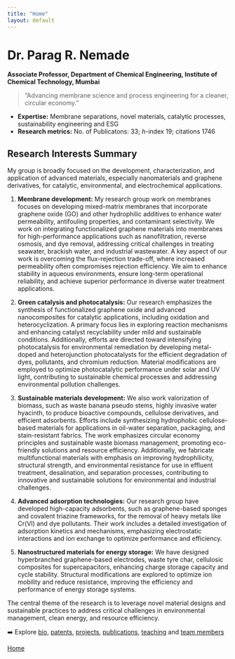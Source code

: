 ```yaml
---             
title: "Home"
layout: default
---
```


# Dr. Parag R. Nemade

**Associate Professor, Department of Chemical Engineering, Institute of Chemical Technology, Mumbai**  

> “Advancing membrane science and  process engineering for a cleaner, circular economy.”

- **Expertise:** Membrane separations, novel materials, catalytic processes, sustainability engineering and ESG   
- **Research metrics:** No. of Publicatons: 33; *h*-index 19; citations 1746

## Research Interests Summary
My group is broadly focused on the development, characterization, and application of advanced materials, especially nanomaterials and graphene derivatives, for catalytic, environmental, and electrochemical applications. 

1.	**Membrane development:** 
My research group work on membranes focuses on developing mixed-matrix membranes that incorporate graphene oxide (GO) and other hydrophilic additives to enhance water permeability, antifouling properties, and contaminant selectivity. We work on integrating functionalized graphene materials into membranes for high-performance applications such as nanofiltration, reverse osmosis, and dye removal, addressing critical challenges in treating seawater, brackish water, and industrial wastewater. A key aspect of our work is overcoming the flux-rejection trade-off, where increased permeability often compromises rejection efficiency. We aim to enhance stability in aqueous environments, ensure long-term operational reliability, and achieve superior performance in diverse water treatment applications. 

2.	**Green catalysis and photocatalysis:** 
Our research emphasizes the synthesis of functionalized graphene oxide and advanced nanocomposites for catalytic applications, including oxidation and heterocyclization. A primary focus lies in exploring reaction mechanisms and enhancing catalyst recyclability under mild and sustainable conditions. Additionally, efforts are directed toward intensifying  photocatalysis for environmental remediation by developing metal-doped and heterojunction photocatalysts for the efficient degradation of dyes, pollutants, and chromium reduction. Material modifications are employed to optimize photocatalytic performance under solar and UV light, contributing to sustainable chemical processes and addressing environmental pollution challenges. 

3.	**Sustainable materials development:** 
We also work valorization of biomass, such as waste banana pseudo stems, highly invasive water hyacinth, to produce bioactive compounds, cellulose derivatives, and efficient adsorbents. Efforts include synthesizing hydrophobic cellulose-based materials for applications in oil-water separation, packaging, and stain-resistant fabrics. The work emphasizes circular economy principles and sustainable waste biomass management, promoting eco-friendly solutions and resource efficiency. 
Additionally, we fabricate multifunctional materials with emphasis on improving hydrophilicity, structural strength, and environmental resistance for use in effluent treatment, desalination, and separation processes, contributing to innovative and sustainable solutions for environmental and industrial challenges.

4.	**Advanced adsorption technologies:** 
Our research group have developed high-capacity adsorbents, such as graphene-based sponges and covalent triazine frameworks, for the removal of heavy metals like Cr(VI) and dye pollutants. Their work includes a detailed investigation of adsorption kinetics and mechanisms, emphasizing electrostatic interactions and ion exchange to optimize performance and efficiency. 

5.	**Nanostructured materials for energy storage:** 
We have designed hyperbranched graphene-based electrodes, waste tyre char, cellulosic composites for supercapacitors, enhancing charge storage capacity and cycle stability. Structural modifications are explored to optimize ion mobility and reduce resistance, improving the efficiency and performance of energy storage systems. 

The central theme of the research is to leverage novel material designs and sustainable practices to address critical challenges in environmental management, clean energy, and resource efficiency.


➡️ Explore [bio](./about.md), [patents](./patents.md), [projects](./projects.md), [publications](./publications.md), [teaching](./teaching.md) and [team members](./team.md)

[Home](./index.md)
